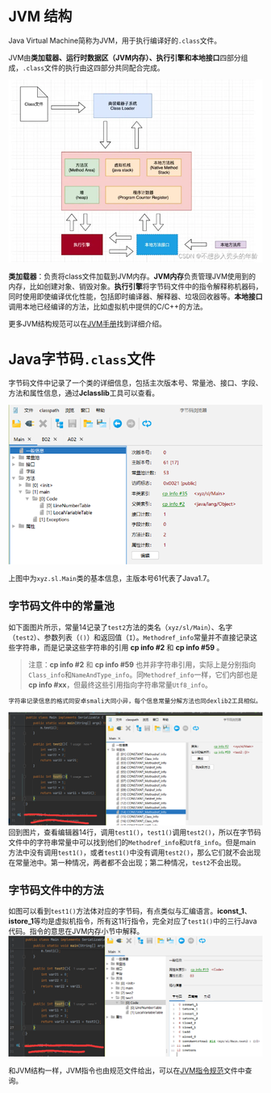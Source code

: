 # JVM 结构

Java Virtual Machine简称为JVM，用于执行编译好的`.class`文件。

JVM由**类加载器、运行时数据区（JVM内存）、执行引擎和本地接口**四部分组成，`.class`文件的执行由这四部分共同配合完成。

![Jvm construction](Jvm-construction.png)

**类加载器**：负责将class文件加载到JVM内存。**JVM内存**负责管理JVM使用到的内存，比如创建对象、销毁对象。**执行引擎**将字节码文件中的指令解释称机器码，同时使用即使编译优化性能，包括即时编译器、解释器、垃圾回收器等。**本地接口**调用本地已经编译的方法，比如虚拟机中提供的C/C++的方法。

更多JVM结构规范可以在[JVM手册](https://docs.oracle.com/javase/specs/index.html)找到详细介绍。

# Java字节码`.class`文件

字节码文件中记录了一个类的详细信息，包括主次版本号、常量池、接口、字段、方法和属性信息，通过**Jclasslib**工具可以查看。

![Jclasslib.png](Jclasslib.png)

上图中为`xyz.sl.Main`类的基本信息，主版本号61代表了Java1.7。

## 字节码文件中的常量池

 如下面图片所示，常量14记录了`test2`方法的类名（`xyz/sl/Main`）、名字（`test2`）、参数列表（`()`）和返回值（`I`）。`Methodref_info`常量并不直接记录这些字符串，而是记录这些字符串的引用 **cp info #2** 和 **cp info #59** 。
 
>注意：**cp info #2** 和 **cp info #59** 也并非字符串引用，实际上是分别指向`Class_info`和`NameAndType_info`。同`Methodref_info`一样，它们内部也是**cp  info \#xx**，但最终这些引用指向字符串常量`Utf8_info`。

```alert type=note
字符串记录信息的格式同安卓smali大同小异，每个信息常量分解方法也同dexlib2工具相似。
```

![constant.png](jclasslib-constant.png)
回到图片，查看编辑器14行，调用`test1()`，`test1()`调用`test2()`，所以在字节码文件中的字符串常量中可以找到他们的`Methodref_info`和`Utf8_info`。但是main方法中没有调用`test1()`，或者`test1()`中没有调用`test2()`，那么它们就不会出现在常量池中。第一种情况，两者都不会出现；第二种情况，`test2`不会出现。

## 字节码文件中的方法

如图可以看到`test1()`方法体对应的字节码，有点类似与汇编语言。**iconst_1**、**istore_1**等均是虚拟机指令，所有这11行指令，完全对应了`test1()`中的三行Java代码。指令的意思在JVM内存小节中解释。
![jclasslib-method.png](jclasslib-method.png)

和JVM结构一样，JVM指令也由规范文件给出，可以在[JVM指令规范](https://docs.oracle.com/javase/specs/jls/se8/html/index.html)文件中查询。